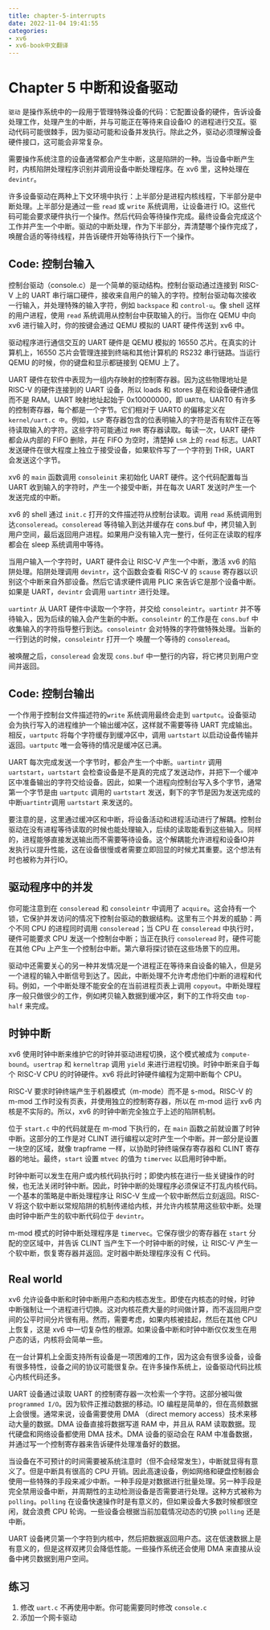 ```yaml
---
title: chapter-5-interrupts
date: 2022-11-04 19:41:55
categories:
- xv6
- xv6-book中文翻译
---
```

# Chapter 5 中断和设备驱动
`驱动` 是操作系统中的一段用于管理特殊设备的代码：它配置设备的硬件，告诉设备处理工作，处理产生的中断，并与可能正在等待来自设备IO 的进程进行交互。驱动代码可能很棘手，因为驱动可能和设备并发执行。除此之外，驱动必须理解设备硬件接口，这可能会非常复杂。

需要操作系统注意的设备通常都会产生中断，这是陷阱的一种。当设备中断产生时，内核陷阱处理程序识别并调用设备中断处理程序。在 xv6 里，这种处理在 `devintr`。

许多设备驱动在两种上下文环境中执行：上半部分是进程内核线程，下半部分是中断处理。上半部分是通过一些 `read` 或 `write` 系统调用，让设备进行 IO。这些代码可能会要求硬件执行一个操作。然后代码会等待操作完成。最终设备会完成这个工作并产生一个中断。驱动的中断处理，作为下半部分，弄清楚哪个操作完成了，唤醒合适的等待线程，并告诉硬件开始等待执行下一个操作。

## Code: 控制台输入
控制台驱动（console.c）是一个简单的驱动结构。控制台驱动通过连接到 RISC-V 上的 UART 串行端口硬件，接收来自用户的输入的字符。控制台驱动每次接收一行输入，并处理特殊的输入字符，例如 `backspace` 和 `control-u`。像 shell 这样的用户进程，使用 `read` 系统调用从控制台中获取输入的行。当你在 QEMU 中向 xv6 进行输入时，你的按键会通过 QEMU 模拟的 UART 硬件传送到 xv6 中。

驱动程序进行通信交互的 UART 硬件是 QEMU 模拟的 16550 芯片。在真实的计算机上，16550 芯片会管理连接到终端和其他计算机的 RS232 串行链路。当运行 QEMU 的时候，你的键盘和显示都链接到 QEMU 上了。

UART 硬件在软件中表现为一组内存映射的控制寄存器。因为这些物理地址是 RISC-V 的硬件连接到的 UART 设备，所以 loads 和 stores 是在和设备硬件通信而不是 RAM。UART 映射地址起始于 0x10000000，即 `UART0`。UART0 有许多的控制寄存器，每个都是一个字节。它们相对于 UART0 的偏移定义在 `kernel/uart.c 中`。例如，`LSP` 寄存器包含的位表明输入的字符是否有软件正在等待读取输入的字符。这些字符可能通过 `RHR` 寄存器读取。每读一次，UART 硬件都会从内部的 FIFO 删除，并在 FIFO 为空时，清楚掉 `LSR` 上的 `read` 标志。UART 发送硬件在很大程度上独立于接受设备，如果软件写了一个字符到 THR，UART 会发送这个字节。

xv6 的 `main` 函数调用 `consoleinit` 来初始化 UART 硬件。这个代码配置每当 UART 收到输入的字符时，产生一个接受中断，并在每次 UART 发送时产生一个发送完成的中断。

xv6 的 shell 通过 `init.c` 打开的文件描述符从控制台读取。调用 `read` 系统调用到达`consoleread`。`consoleread` 等待输入到达并缓存在 cons.buf 中，拷贝输入到用户空间，最后返回用户进程。如果用户没有输入完一整行，任何正在读取的程序都会在 sleep 系统调用中等待。

当用户输入一个字符时，UART 硬件会让 RISC-V 产生一个中断，激活 xv6 的陷阱处理。陷阱处理调用 `devintr`，这个函数会查看 RISC-V 的 `scause` 寄存器以识别这个中断来自外部设备。然后它请求硬件调用 PLIC 来告诉它是那个设备中断。如果是 UART，`devintr` 会调用 `uartintr` 进行处理。

`uartintr` 从 UART 硬件中读取一个字符，并交给 `consoleintr`。`uartintr` 并不等待输入，因为后续的输入会产生新的中断。`consoleintr` 的工作是在 `cons.buf` 中收集输入的字符指导整行到达。`consoleintr` 会对特殊的字符做特殊处理。当新的一行到达的时候，`consoleintr` 打开一个 唤醒一个等待的 `consoleread`。

被唤醒之后，`consoleread` 会发现 `cons.buf` 中一整行的内容，将它拷贝到用户空间并返回。

## Code: 控制台输出
一个作用于控制台文件描述符的`write` 系统调用最终会走到 `uartputc`。设备驱动会为执行写入的进程维护一个输出缓冲区，这样就不需要等待 UART 完成输出。相反，`uartputc`  将每个字符缓存到缓冲区中，调用 `uartstart` 以启动设备传输并返回。`uartputc` 唯一会等待的情况是缓冲区已满。

UART 每次完成发送一个字节时，都会产生一个中断。`uartintr` 调用 `uartstart`，`uartstart` 会检查设备是不是真的完成了发送动作，并把下一个缓冲区中准备输出的字符交给设备。因此，如果一个进程向控制台写入多个字节，通常第一个字节是由 `uartputc` 调用的 `uartstart` 发送，剩下的字节是因为发送完成的中断`uartintr`调用 `uartstart` 来发送的。

 要注意的是，这里通过缓冲区和中断，将设备活动和进程活动进行了解耦。控制台驱动在没有进程等待读取的时候也能处理输入，后续的读取能看到这些输入。同样的，进程能够直接发送输出而不需要等待设备。这个解耦能允许进程和设备IO并发执行以提升性能，这在设备很慢或者需要立即回显的时候尤其重要。这个想法有时也被称为并行IO。

## 驱动程序中的并发
你可能注意到在 `consoleread` 和 `consoleintr` 中调用了 `acquire`。这会持有一个锁，它保护并发访问的情况下控制台驱动的数据结构。这里有三个并发的威胁：两个不同 CPU 的进程同时调用 `consoleread`；当 CPU 在 `consoleread` 中执行时，硬件可能要求 CPU 发送一个控制台中断；当正在执行 `consoleread` 时，硬件可能在其他 CPu 上产生一个控制台中断。第六章将探讨锁在这些场景下的应用。

驱动中还需要关心的另一种并发情况是一个进程正在等待来自设备的输入，但是另一个进程的输入中断信号到达了。因此，中断处理不允许考虑他们中断的进程和代码。例如，一个中断处理不能安全的在当前进程页表上调用 `copyout`。中断处理程序一般只做很少的工作，例如拷贝输入数据到缓冲区，剩下的工作将交由 `top-half` 来完成。

## 时钟中断
xv6 使用时钟中断来维护它的时钟并驱动进程切换，这个模式被成为 `compute-bound`。`usertrap` 和 `kerneltrap` 调用 `yield` 来进行进程切换。时钟中断来自于每个 RISC-V CPU 的时钟硬件。xv6 将此时钟硬件编程为定期中断每个 CPU。

RISC-V 要求时钟终端产生于机器模式（m-mode）而不是 s-mod。RISC-V 的 m-mod 工作时没有页表，并使用独立的控制寄存器，所以在 m-mod 运行 xv6 内核是不实际的。所以，xv6 的时钟中断完全独立于上述的陷阱机制。

位于 `start.c` 中的代码就是在 m-mod 下执行的，在 `main` 函数之前就设置了时钟中断。这部分的工作是对 CLINT 进行编程以定时产生一个中断。并一部分是设置一块空的区域，就像 trapframe 一样，以协助时钟终端保存寄存器和 CLINT 寄存器的地址。最终，`start` 设置 `mtvec` 的值为 `timervec` 以启用时钟中断。

时钟中断可以发生在用户或内核代码执行时；即使内核在进行一些关键操作的时候，也无法关闭时钟中断。因此，时钟中断的处理程序必须保证不打乱内核代码。一个基本的策略是中断处理程序让 RISC-V 生成一个软中断然后立刻返回。RISC-V 将这个软中断以常规陷阱的机制传递给内核，并允许内核禁用这些软中断。处理由时钟中断产生的软中断代码位于 `devintr`。

m-mod 模式的时钟中断处理程序是 `timervec`。它保存很少的寄存器在 `start` 分配的空区域中，并告诉 CLINT 当产生下一个时钟中断的时候，让 RISC-V 产生一个软中断，恢复寄存器并返回。定时器中断处理程序没有 C 代码。

## Real world
xv6 允许设备中断和时钟中断用户态和内核态发生。即使在内核态的时候，时钟中断强制让一个进程进行切换。这对内核花费大量的时间做计算，而不返回用户空间的公平时间分片很有用。然而，需要考虑，如果内核被挂起，然后在其他 CPU 上恢复，这是 xv6 中一切复杂性的根源。如果设备中断和时钟中断仅仅发生在用户态的话，内核将会简单一些。

在一台计算机上全面支持所有设备是一项困难的工作，因为这会有很多设备，设备有很多特性，设备之间的协议可能很复杂。在许多操作系统上，设备驱动代码比核心内核代码还多。

UART 设备通过读取 UART 的控制寄存器一次检索一个字符。这部分被叫做 `programmed I/O`。因为软件正推动数据的移动。IO 编程是简单的，但在高频数据上会很慢。通常来说，设备需要使用 DMA （direct memory access）技术来移动大量的数据。DMA 设备直接将数据写道 RAM 中，并且从 RAM 读取数据。现代硬盘和网络设备都使用 DMA 技术。DMA 设备的驱动会在 RAM 中准备数据，并通过写一个控制寄存器来告诉硬件处理准备好的数据。

当设备在不可预计的时间需要被系统注意时（但不会经常发生），中断就显得有意义了。但是中断具有很高的 CPU 开销。因此高速设备，例如网络和硬盘控制器会使用一些特殊的手段来减少中断。一种手段是对数据进行批量处理。另一种手段是完全禁用设备中断，并周期性的主动检测设备是否需要进行处理。这种方式被称为`polling`。`polling` 在设备快速操作时是有意义的，但如果设备大多数时候都很空闲，就会浪费 CPU 轮询。一些设备会根据当前加载情况动态的切换 `polling` 还是中断。

UART 设备拷贝第一个字符到内核中，然后把数据返回用户态。这在低速数据上是有意义的，但是这样双拷贝会降低性能。一些操作系统还会使用 DMA 来直接从设备中拷贝数据到用户空间。

## 练习
1. 修改 `uart.c` 不再使用中断。你可能需要同时修改 `console.c`
2. 添加一个网卡驱动
